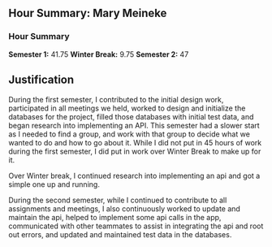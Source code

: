 ## Hour Summary: Mary Meineke
### Hour Summary
**Semester 1:** 41.75
**Winter Break:** 9.75
**Semester 2:** 47

## Justification
During the first semester, I contributed to the initial design work, participated in all meetings we held, worked to design and initialize the databases for the project, filled those databases with initial test data, and began research into implementing an API. This semester had a slower start as I needed to find a group, and work with that group to decide what we wanted to do and how to go about it. While I did not put in 45 hours of work during the first semester, I did put in work over Winter Break to make up for it.

Over Winter break, I continued research into implementing an api and got a simple one up and running.

During the second semester, while I continued to contribute to all assignments and meetings, I also continuously worked to update and maintain the api, helped to implement some api calls in the app, communicated with other teammates to assist in integrating the api and root out errors, and updated and maintained test data in the databases.


